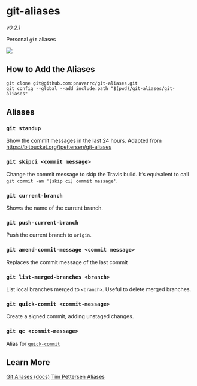 # git-aliases
_v0.2.1_

Personal `git` aliases

<a href="https://zenhub.com"><img src="https://raw.githubusercontent.com/ZenHubIO/support/master/zenhub-badge.png"></a>

## How to Add the Aliases

```
git clone git@github.com:pnavarrc/git-aliases.git
git config --global --add include.path "$(pwd)/git-aliases/git-aliases"
```

## Aliases

### `git standup`

Show the commit messages in the last 24 hours. Adapted from https://bitbucket.org/tpettersen/git-aliases

### `git skipci <commit message>`

Change the commit message to skip the Travis build. It’s equivalent to call `git commit -am '[skip ci] commit message'`.

### `git current-branch`

Shows the name of the current branch.

### `git push-current-branch`

Push the current branch to `origin`.

### `git amend-commit-message <commit message>`

Replaces the commit message of the last commit

### `git list-merged-branches <branch>`

List local branches merged to `<branch>`. Useful to delete merged branches.

### `git quick-commit <commit-message>`

Create a signed commit, adding unstaged changes.

### `git qc <commit-message>`

Alias for [`quick-commit`](#git-quick-commit-commit-message)

## Learn More

[Git Aliases (docs)](https://git-scm.com/book/en/v2/Git-Basics-Git-Aliases)
[Tim Pettersen Aliases](https://bitbucket.org/tpettersen/git-aliases)
